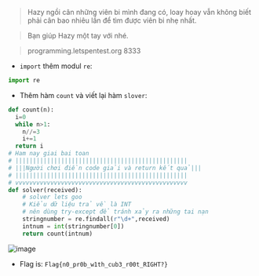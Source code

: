 > Hazy ngồi cân những viên bi mình đang có, loay hoay vẫn không biết phải cân bao nhiêu lần để tìm được viên bi nhẹ nhất.

> Bạn giúp Hazy một tay với nhé.



> programming.letspentest.org 8333 


* `import` thêm modul `re`:

```python
import re
```

* Thêm hàm `count` và viết lại hàm `slover`:

```python
def count(n):
  i=0
  while n>1:
    n//=3
    i+=1
  return i
# Ham nay giai bai toan
# |||||||||||||||||||||||||||||||||||||||||||||||||
# |||Người chơi điền code giải và return kết quả|||
# |||||||||||||||||||||||||||||||||||||||||||||||||
# vvvvvvvvvvvvvvvvvvvvvvvvvvvvvvvvvvvvvvvvvvvvvvvvv
def solver(received):
    # solver lets goo
    # Kiểu dữ liệu trả về là INT
    # nên dùng try-except để tránh xảy ra những tai nạn
    stringnumber = re.findall(r"\d+",received)
    intnum = int(stringnumber[0])
    return count(intnum)
```


![image](https://user-images.githubusercontent.com/68783065/140482070-6105162f-d973-450c-83d4-63cac50d1d33.png)



* Flag is: `Flag{n0_pr0b_w1th_cub3_r00t_RIGHT?}`
